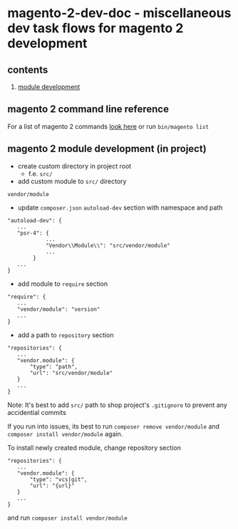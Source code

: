 # magento-2-dev-doc - miscellaneous dev task flows for magento 2 development

## contents
1. [module development](#magento-2-module-development)

## magento 2 command line reference
For a list of magento 2 commands [look here](https://devdocs.magento.com/guides/v2.4/config-guide/cli/config-cli-subcommands.html) or run `bin/magento list`

## magento 2 module development (in project)
* create custom directory in project root
  * f.e. `src/`
* add custom module to `src/` directory
```
vendor/module
```
* update `composer.json` `autoload-dev` section with namespace and path
```
"autoload-dev": {
   ...
   "psr-4": {
            ...
            "Vendor\\Module\\": "src/vendor/module"
            ...
        }
   ...
}
```
* add module to `require` section
```
"require": {
   ...
   "vendor/module": "version"
   ...
}
```
* add a path to `repository` section
```
"repositories": {
   ...
   "vendor.module": {
       "type": "path",
       "url": "src/vendor/module"
   }
   ...
}
```
Note: It's best to add `src/` path to shop project's `.gitignore` to prevent any accidential commits  
  
If you run into issues, its best to run `composer remove vendor/module` and `composer install vendor/module` again.

To install newly created module, change repository section
```
"repositories": {
   ...
   "vendor.module": {
       "type": "vcs|git",
       "url": "{url}"
   }
   ...
}
```
and run `composer install vendor/module`

